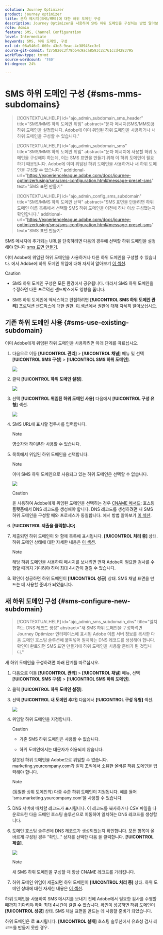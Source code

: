 ```yaml
---
solution: Journey Optimizer
product: journey optimizer
title: 문자 메시지(SMS/MMS)에 대한 하위 도메인 구성
description: Journey Optimizer을 사용하여 SMS 하위 도메인을 구성하는 방법 알아보기
role: Admin
feature: SMS, Channel Configuration
level: Intermediate
keywords: SMS, 하위 도메인, 구성
exl-id: 08a546d1-060c-43e8-9eac-4c38945cc3e1
source-git-commit: f275820c3f79bb4c9aca8593c2c761ccd4283795
workflow-type: tm+mt
source-wordcount: '740'
ht-degree: 24%

---
```


# SMS 하위 도메인 구성 {#sms-mms-subdomains}

>[!CONTEXTUALHELP]
>id="ajo_admin_subdomain_sms_header"
>title="SMS/MMS 하위 도메인 위임"
>abstract="문자 메시지(SMS/MMS)용 하위 도메인을 설정합니다. Adobe에 이미 위임된 하위 도메인을 사용하거나 새 하위 도메인을 구성할 수 있습니다."

>[!CONTEXTUALHELP]
>id="ajo_admin_subdomain_sms"
>title="SMS/MMS 하위 도메인 위임"
>abstract="문자 메시지에 사용할 하위 도메인을 구성해야 하는데, 이는 SMS 표면을 만들기 위해 이 하위 도메인이 필요하기 때문입니다. Adobe에 이미 위임된 하위 도메인을 사용하거나 새 하위 도메인을 구성할 수 있습니다."
>additional-url="https://experienceleague.adobe.com/docs/journey-optimizer/using/sms/sms-configuration.html#message-preset-sms" text="SMS 표면 만들기"

>[!CONTEXTUALHELP]
>id="ajo_admin_config_sms_subdomain"
>title="SMS/MMS 하위 도메인 선택"
>abstract="SMS 표면을 만들려면 하위 도메인 이름 목록에서 선택할 SMS 하위 도메인을 이전에 하나 이상 구성했는지 확인합니다."
>additional-url="https://experienceleague.adobe.com/docs/journey-optimizer/using/sms/sms-configuration.html#message-preset-sms" text="SMS 표면 만들기"

SMS 메시지에 추가되는 URL을 단축하려면 다음의 경우에 선택할 하위 도메인을 설정해야 합니다 [sms 표면 만들기](sms-configuration.md#message-preset-sms).

이미 Adobe에 위임된 하위 도메인을 사용하거나 다른 하위 도메인을 구성할 수 있습니다. 에서 Adobe에 하위 도메인 위임에 대해 자세히 알아보기 [이 섹션](../configuration/delegate-subdomain.md).

>[!CAUTION]
>
>* SMS 하위 도메인 구성은 모든 환경에서 공유됩니다. 따라서 SMS 하위 도메인을 수정하면 다른 프로덕션 샌드박스에도 영향을 줍니다.
>
>* SMS 하위 도메인에 액세스하고 편집하려면 **[!UICONTROL SMS 하위 도메인 관리]** 프로덕션 샌드박스에 대한 권한. [이 섹션](../administration/high-low-permissions.md)에서 권한에 대해 자세히 알아보십시오.
>

## 기존 하위 도메인 사용 {#sms-use-existing-subdomain}

이미 Adobe에게 위임된 하위 도메인을 사용하려면 아래 단계를 따르십시오.

1. 다음으로 이동 **[!UICONTROL 관리]** > **[!UICONTROL 채널]** 메뉴 및 선택 **[!UICONTROL SMS 구성]** > **[!UICONTROL SMS 하위 도메인]**.

   ![](assets/sms_access-subdomains.png)

1. 클릭 **[!UICONTROL 하위 도메인 설정]**.

   ![](assets/sms_set-up-subdomain.png)

1. 선택 **[!UICONTROL 위임된 하위 도메인 사용]** 다음에서 **[!UICONTROL 구성 유형]** 섹션.

   ![](assets/sms_use-delegated-subdomain.png)

1. SMS URL에 표시할 접두사를 입력합니다.

   >[!NOTE]
   >
   >영숫자와 하이픈만 사용할 수 있습니다.

1. 목록에서 위임된 하위 도메인을 선택합니다.

   >[!NOTE]
   >
   >이미 SMS 하위 도메인으로 사용되고 있는 하위 도메인은 선택할 수 없습니다.

   <!--Capital letters are not allowed in subdomains. TBC by PM-->

   ![](assets/sms_prefix-and-subdomain.png)

   <!--Note that you cannot use multiple delegated subdomains of the same parent domain. For example, if 'marketing1.yourcompany.com' is already delegated to Adobe for your SMS messages, you will not be able to use 'marketing2.yourcompany.com'. However, multi-level subdomains being supported for SMS, you may proceed using a subdomain of 'marketing1.yourcompany.com' (such as 'email.marketing1.yourcompany.com'), or a different parent domain.-->

   >[!CAUTION]
   >
   >을 사용하여 Adobe에게 위임된 도메인을 선택하는 경우 [CNAME 메서드](../configuration/delegate-subdomain.md#cname-subdomain-delegation): 호스팅 플랫폼에서 DNS 레코드를 생성해야 합니다. DNS 레코드를 생성하려면 새 SMS 하위 도메인을 구성할 때와 프로세스가 동일합니다. 에서 방법 알아보기 [이 섹션](#sms-configure-new-subdomain).

1. **[!UICONTROL 제출을 클릭합니다]**.

1. 제출되면 하위 도메인이 와 함께 목록에 표시됩니다. **[!UICONTROL 처리 중]** 상태. 하위 도메인 상태에 대한 자세한 내용은 [이 섹션](../configuration/about-subdomain-delegation.md#access-delegated-subdomains).<!--Same statuses?-->

   >[!NOTE]
   >
   >해당 하위 도메인을 사용하여 메시지를 보내려면 먼저 Adobe이 필요한 검사를 수행할 때까지 기다려야 하며 최대 4시간이 걸릴 수 있습니다.<!--Learn more in [this section](delegate-subdomain.md#subdomain-validation).-->

1. 확인이 성공하면 하위 도메인이 **[!UICONTROL 성공]** 상태. SMS 채널 표면을 만드는 데 사용할 준비가 되었습니다.

## 새 하위 도메인 구성 {#sms-configure-new-subdomain}

>[!CONTEXTUALHELP]
>id="ajo_admin_sms_subdomain_dns"
>title="일치하는 DNS 레코드 생성"
>abstract="새 SMS 하위 도메인을 구성하려면 Journey Optimizer 인터페이스에 표시된 Adobe 이름 서버 정보를 복사한 다음 도메인 호스팅 솔루션에 붙여넣어 일치하는 DNS 레코드를 생성해야 합니다. 확인이 완료되면 SMS 표면 만들기에 하위 도메인을 사용할 준비가 된 것입니다."

새 하위 도메인을 구성하려면 아래 단계를 따르십시오.

1. 다음으로 이동 **[!UICONTROL 관리]** > **[!UICONTROL 채널]** 메뉴, 선택 **[!UICONTROL SMS 구성]** > **[!UICONTROL SMS 하위 도메인]**.

1. 클릭 **[!UICONTROL 하위 도메인 설정]**.

1. 선택 **[!UICONTROL 내 도메인 추가]** 다음에서 **[!UICONTROL 구성 유형]** 섹션.

   ![](assets/sms_add-your-own-subdomain.png)

1. 위임할 하위 도메인을 지정합니다.

   >[!CAUTION]
   >
   >* 기존 SMS 하위 도메인은 사용할 수 없습니다.
   >
   >* 하위 도메인에서는 대문자가 허용되지 않습니다.

   잘못된 하위 도메인을 Adobe으로 위임할 수 없습니다. marketing.yourcompany.com과 같이 조직에서 소유한 올바른 하위 도메인을 입력해야 합니다.

   >[!NOTE]
   >
   >(동일한 상위 도메인의) 다중 수준 하위 도메인이 지원됩니다. 예를 들어 &#39;sms.marketing.yourcompany.com&#39;을 사용할 수 있습니다.

1. DNS 서버에 배치할 레코드가 표시됩니다. 이 레코드를 복사하거나 CSV 파일을 다운로드한 다음 도메인 호스팅 솔루션으로 이동하여 일치하는 DNS 레코드를 생성합니다.

1. 도메인 호스팅 솔루션에 DNS 레코드가 생성되었는지 확인합니다. 모든 항목이 올바르게 구성된 경우 &quot;확인...&quot; 상자를 선택한 다음 을 클릭합니다. **[!UICONTROL 제출]**.

   ![](assets/sms_add-your-own-subdomain-confirm.png)

   >[!NOTE]
   >
   >새 SMS 하위 도메인을 구성할 때 항상 CNAME 레코드를 가리킵니다.

1. 하위 도메인 위임이 제출되면 하위 도메인이 **[!UICONTROL 처리 중]** 상태. 하위 도메인 상태에 대한 자세한 내용은 [이 섹션](../configuration/about-subdomain-delegation.md#access-delegated-subdomains).<!--Same statuses?-->

하위 도메인을 사용하여 SMS 메시지를 보내기 전에 Adobe에서 필요한 검사를 수행할 때까지 기다려야 하며 최대 4시간이 걸릴 수 있습니다.<!--Learn more in [this section](#subdomain-validation).--> 확인이 성공하면 하위 도메인이 **[!UICONTROL 성공]** 상태. SMS 채널 표면을 만드는 데 사용할 준비가 되었습니다.

하위 도메인은 로 표시됩니다. **[!UICONTROL 실패]** 호스팅 솔루션에서 유효성 검사 레코드를 만들지 못한 경우.
